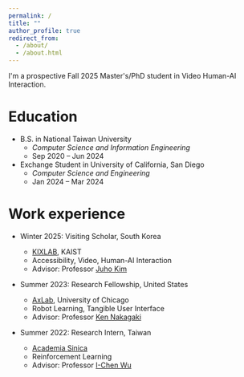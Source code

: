 ```yaml
---
permalink: /
title: ""
author_profile: true
redirect_from: 
  - /about/
  - /about.html
---
```


I'm a prospective Fall 2025 Master's/PhD student in Video Human-AI Interaction. 

Education
======
* B.S. in National Taiwan University
    * *Computer Science and Information Engineering*
    * Sep 2020 – Jun 2024
* Exchange Student in University of California, San Diego
    * *Computer Science and Engineering* 
    * Jan 2024 – Mar 2024
    
Work experience
======

* Winter 2025: Visiting Scholar, South Korea
  * [KIXLAB](https://www.kixlab.org/), KAIST
  * Accessibility, Video, Human-AI Interaction
  * Advisor: Professor [Juho Kim](https://juhokim.com/)

* Summer 2023: Research Fellowship, United States
  * [AxLab](https://www.axlab.cs.uchicago.edu/), University of Chicago
  * Robot Learning, Tangible User Interface
  * Advisor: Professor [Ken Nakagaki](https://www.ken-nakagaki.com/)

* Summer 2022: Research Intern, Taiwan
  * [Academia Sinica](https://www.sinica.edu.tw/)
  * Reinforcement Learning
  * Advisor: Professor [I-Chen Wu](https://icwu307.github.io/)
